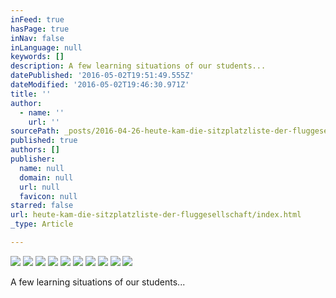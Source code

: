 ```yaml
---
inFeed: true
hasPage: true
inNav: false
inLanguage: null
keywords: []
description: A few learning situations of our students...
datePublished: '2016-05-02T19:51:49.555Z'
dateModified: '2016-05-02T19:46:30.971Z'
title: ''
author:
  - name: ''
    url: ''
sourcePath: _posts/2016-04-26-heute-kam-die-sitzplatzliste-der-fluggesellschaft.md
published: true
authors: []
publisher:
  name: null
  domain: null
  url: null
  favicon: null
starred: false
url: heute-kam-die-sitzplatzliste-der-fluggesellschaft/index.html
_type: Article

---
```

![](https://the-grid-user-content.s3-us-west-2.amazonaws.com/3ebe1139-8bad-4540-b5f9-1138feb99a47.jpg)
![](https://the-grid-user-content.s3-us-west-2.amazonaws.com/97e9cf89-27da-4538-9bc8-d70f135fe6ea.jpg)
![](https://the-grid-user-content.s3-us-west-2.amazonaws.com/efad61cf-1dae-4dda-a49f-8f0fcb88380b.jpg)
![](https://the-grid-user-content.s3-us-west-2.amazonaws.com/046e18e7-8215-41b2-a975-aa6166bf3544.jpg)
![](https://the-grid-user-content.s3-us-west-2.amazonaws.com/1849410b-1693-49d2-9a22-9427356fc24e.jpg)
![](https://the-grid-user-content.s3-us-west-2.amazonaws.com/bd890e3f-9961-4003-8d5c-cb48a1a140f5.jpg)
![](https://the-grid-user-content.s3-us-west-2.amazonaws.com/94439be9-8750-49f0-8753-1f6ff50ea3fb.jpg)
![](https://the-grid-user-content.s3-us-west-2.amazonaws.com/5576f1d6-406e-438d-81e4-2908a5e52974.jpg)
![](https://the-grid-user-content.s3-us-west-2.amazonaws.com/17e7b494-996d-48aa-9bcb-d0145865d064.jpg)
![](https://the-grid-user-content.s3-us-west-2.amazonaws.com/83d958e9-43cc-4867-b75b-de8fae3cdef8.jpg)

A few learning situations of our students...